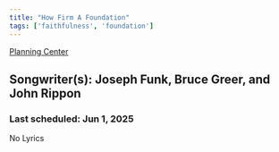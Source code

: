 ```yaml
---
title: "How Firm A Foundation"
tags: ['faithfulness', 'foundation']
---
```


[Planning Center](https://services.planningcenteronline.com/songs/12553463)

## Songwriter(s): Joseph Funk, Bruce Greer, and John Rippon
### Last scheduled: Jun 1, 2025          

No Lyrics
